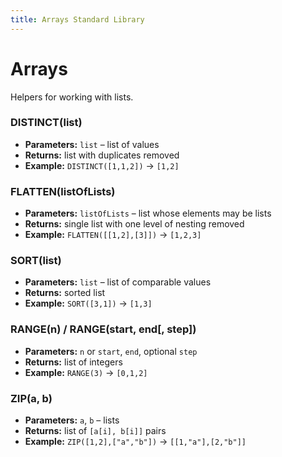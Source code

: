 ```yaml
---
title: Arrays Standard Library
---
```


# Arrays

Helpers for working with lists.

### DISTINCT(list)
- **Parameters:** `list` – list of values
- **Returns:** list with duplicates removed
- **Example:** `DISTINCT([1,1,2])` → `[1,2]`

### FLATTEN(listOfLists)
- **Parameters:** `listOfLists` – list whose elements may be lists
- **Returns:** single list with one level of nesting removed
- **Example:** `FLATTEN([[1,2],[3]])` → `[1,2,3]`

### SORT(list)
- **Parameters:** `list` – list of comparable values
- **Returns:** sorted list
- **Example:** `SORT([3,1])` → `[1,3]`

### RANGE(n) / RANGE(start, end[, step])
- **Parameters:** `n` or `start`, `end`, optional `step`
- **Returns:** list of integers
- **Example:** `RANGE(3)` → `[0,1,2]`

### ZIP(a, b)
- **Parameters:** `a`, `b` – lists
- **Returns:** list of `[a[i], b[i]]` pairs
- **Example:** `ZIP([1,2],["a","b"])` → `[[1,"a"],[2,"b"]]`


